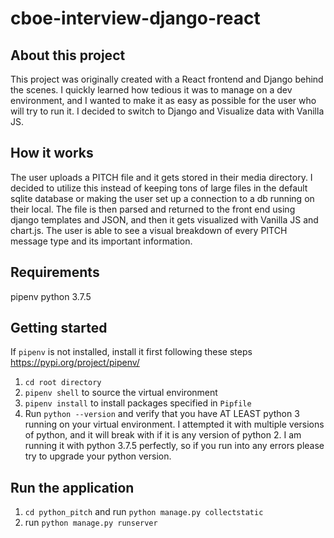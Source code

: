 # cboe-interview-django-react
 
## About this project
This project was originally created with a React frontend and Django behind the scenes. I quickly learned how tedious it was to manage on a dev environment, and I wanted to make it as easy as possible for the user who will try to run it. I decided to switch to Django and Visualize data with Vanilla JS. 

## How it works
The user uploads a PITCH file and it gets stored in their media directory. I decided to utilize this instead of keeping tons of large files in the default sqlite database or making the user set up a connection to a db running on their local. 
The file is then parsed and returned to the front end using django templates and JSON, and then it gets visualized with Vanilla JS and chart.js. The user is able to see a visual breakdown of every PITCH message type and its important information.

## Requirements 
pipenv 
python 3.7.5

## Getting started
If `pipenv` is not installed, install it first following these steps https://pypi.org/project/pipenv/
1. ```cd root directory```
2. ```pipenv shell``` to source the virtual environment
3. ```pipenv install``` to install packages specified in `Pipfile`
4. Run ```python --version``` and verify that you have AT LEAST python 3 running on your virtual environment. I attempted it with multiple versions of python, and it will break with if it is any version of python 2. I am running it with python 3.7.5 perfectly, so if you run into any errors please try to upgrade your python version. 

## Run the application
1. `cd python_pitch` and run `python manage.py collectstatic`
2. run `python manage.py runserver`


